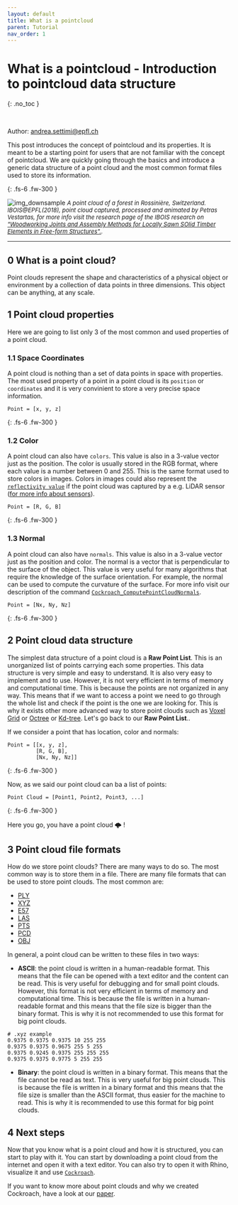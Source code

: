 ```yaml
---
layout: default
title: What is a pointcloud
parent: Tutorial
nav_order: 1
---
```


# What is a pointcloud - Introduction to pointcloud data structure
{: .no_toc }

<br />

Author: [andrea.settimi@epfl.ch](andrea.settimi@epfl.ch)

This post introduces the concept of pointcloud and its properties. It is meant to be a starting point for users that are not familiar with the concept of pointcloud.
We are quickly going through the basics and introduce a generic data structure of a point cloud and the most common format files used to store its information.

{: .fs-6 .fw-300 }



![img_downsample](https://github.com/ibois-epfl/Cockroach-documentation/blob/docu-alpha/img/whatispcd/ptvideo_intro.gif?raw=true)
 <font size="2"><i>A point cloud of a forest in Rossinière, Switzerland. IBOIS@EPFL(2018), point cloud captured, processed and animated by Petras Vestartas, for more info visit the research page of the IBOIS research on  <a href="https://www.epfl.ch/labs/ibois/research/ongoingresearch/non-standard-timber-elements/" >"Woodworking Joints and Assembly Methods for Locally Sawn SOlid Timber Elements in Free-form Structures".</a>. </i></font>

---

## 0 What is a point cloud?

Point clouds represent the shape and characteristics of a physical object or environment by a collection of data points in three dimensions. 
This object can be anything, at any scale.

## 1 Point cloud properties
Here we are going to list only 3 of the most common and used properties of a point cloud.
### 1.1 Space Coordinates
A point cloud is nothing than a set of data points in space with properties. The most used property of a point in a point cloud is its `position` or `coordinates` and it is very convinient to store a very precise space information.

```
Point = [x, y, z]
```
{: .fs-6 .fw-300 }

### 1.2 Color
A point cloud can also have `colors`. This value is also in a 3-value vector just as the position. The color is usually stored in the RGB format, where each value is a number between 0 and 255. This is the same format used to store colors in images. Colors in images could also represent the [`reflectivity value`](https://en.wikipedia.org/wiki/Reflectance) if the point cloud was captured by a e.g. LiDAR sensor ([for more info about sensors](https://ibois-epfl.github.io/Cockroach-documentation/docs/tutorials/a-guide-to-3D-sensors/)).

```
Point = [R, G, B]
```
{: .fs-6 .fw-300 }

### 1.3 Normal
A point cloud can also have `normals`. This value is also in a 3-value vector just as the position and color. The normal is a vector that is perpendicular to the surface of the object. This value is very useful for many algorithms that require the knowledge of the surface orientation. For example, the normal can be used to compute the curvature of the surface. For more info visit our description of the command [`Cockroach_ComputePointCloudNormals`](http://localhost:4000/Cockroach-documentation/docs/cmd_description/Cockroach_ComputePointCloudNormals/).

```
Point = [Nx, Ny, Nz]
```
{: .fs-6 .fw-300 }

## 2 Point cloud data structure
The simplest data structure of a point cloud is a **Raw Point List**. This is an unorganized list of points carrying each some properties. This data structure is very simple and easy to understand. It is also very easy to implement and to use. However, it is not very efficient in terms of memory and computational time. This is because the points are not organized in any way. This means that if we want to access a point we need to go through the whole list and check if the point is the one we are looking for. This is why it exists other more advanced way to store point clouds such as [Voxel Grid](https://en.wikipedia.org/wiki/Voxel) or [Octree](https://en.wikipedia.org/wiki/Octree) or [Kd-tree](https://en.wikipedia.org/wiki/K-d_tree).
Let's go back to our **Raw Point List**..

If we consider a point that has location, color and normals:
```
Point = [[x, y, z],
         [R, G, B],
         [Nx, Ny, Nz]]
```
{: .fs-6 .fw-300 }

Now, as we said our point cloud can ba a list of points:
```
Point Cloud = [Point1, Point2, Point3, ...]
```
{: .fs-6 .fw-300 }

Here you go, you have a point cloud 🌩️ !

## 3 Point cloud file formats
How do we store point clouds? 
There are many ways to do so. The most common way is to store them in a file. There are many file formats that can be used to store point clouds. The most common are:
* [PLY](https://en.wikipedia.org/wiki/PLY_(file_format))
* [XYZ](https://en.wikipedia.org/wiki/XYZ_file_format)
* [E57](https://en.wikipedia.org/wiki/E57_format)
* [LAS](https://en.wikipedia.org/wiki/LAS_file_format)
* [PTS](https://en.wikipedia.org/wiki/PTS_file_format)
* [PCD](https://en.wikipedia.org/wiki/Point_Cloud_Library)
* [OBJ](https://en.wikipedia.org/wiki/Wavefront_.obj_file)

In general, a point cloud can be written to these files in two ways:
* **ASCII**: the point cloud is written in a human-readable format. This means that the file can be opened with a text editor and the content can be read. This is very useful for debugging and for small point clouds. However, this format is not very efficient in terms of memory and computational time. This is because the file is written in a human-readable format and this means that the file size is bigger than the binary format. This is why it is not recommended to use this format for big point clouds.

```
# .xyz example
0.9375 0.9375 0.9375 10 255 255
0.9375 0.9375 0.9675 255 5 255
0.9375 0.9245 0.9375 255 255 255
0.9375 0.9375 0.9775 5 255 255
```

* **Binary**: the point cloud is written in a binary format. This means that the file cannot be read as text. This is very useful for big point clouds. This is because the file is written in a binary format and this means that the file size is smaller than the ASCII format, thus easier for the machine to read. This is why it is recommended to use this format for big point clouds.

## 4 Next steps
Now that you know what is a point cloud and how it is structured, you can start to play with it. You can start by downloading a point cloud from the internet and open it with a text editor. You can also try to open it with Rhino, visualize it and use [`Cockroach`](http://localhost:4000/Cockroach-documentation/docs/installation/rhino-installation/).

If you want to know more about point clouds and why we created Cockroach, have a look at our [paper](https://papers.cumincad.org/cgi-bin/works/paper/caadria2022_215).